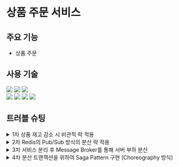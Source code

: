 # 상품 주문 서비스

## 주요 기능
- 상품 주문

## 사용 기술
<img src="https://img.shields.io/badge/java-007396?style=for-the-badge&logo=OpenJDK&logoColor=white"> <img src="https://img.shields.io/badge/springboot-6DB33F?style=for-the-badge&logo=springboot&logoColor=white"> <img src="https://img.shields.io/badge/Spring Data JPA-6DB33F?style=for-the-badge&logo=Spring Data JPA&logoColor=white"> 
<br>
<img src="https://img.shields.io/badge/MariaDB-003545?style=for-the-badge&logo=MariaDB&logoColor=white"> <img src="https://img.shields.io/badge/Docker compose-%230db7ed.svg?style=for-the-badge&logo=docker&logoColor=white"> <img src="https://img.shields.io/badge/Apache Kafka-%3333333.svg?style=for-the-badge&logo=Apache Kafka&logoColor=white"> <img src="https://img.shields.io/badge/Redis-DC382D?style=for-the-badge&logo=Redis&logoColor=white"> 

## 트러블 슈팅
<details>
<summary>1차 상품 재고 감소 시 비관적 락 적용</summary>
<h3>재고 감소 동시성 문제 </h3>
  
<p align="center">
<img src="https://github.com/user-attachments/assets/3a9f8394-c0ef-45de-873f-8d0f7a27f72a" />
</p>

<h3>기존 코드</h3>

```java
private void getDecreaseStock(Long itemId) {
    Item item = itemRepository.findById(itemId).get();
    item.decreaseStock();
    itemRepository.save(item);
}
```

<h3>개선 코드</h3>

```java
public interface ItemRepository extends JpaRepository<Item, Long>, ItemCustomRepository {
    @Lock(value = LockModeType.PESSIMISTIC_WRITE)
    @Query("select i from Item i where i.id = :itemId")
    Optional<Item> findByIdWithPessimisticLock(@Param("itemId") Long itemId);
}
```

```java
private void getDecreaseStock(Long itemId) {
    Item item = itemRepository.findByIdWithPessimisticLock(itemId).get();
    item.decreaseStock();
    itemRepository.save(item);
}
```

### 해결방법
허나의 상품에 대해서 동시에 주문을 요청할 경우, 데이터의 일관성이 깨지게 된다. <br>
따라서, 락을 이용하여 하나의 요청에 대해서 동시성을 제어하기 위해 락을 이용하였다.<br>

낙관적 락이 비관적 락보다 성능적인 부분이 좋지만, 비관적 락을 선택한 이유는 **데이터의 일관성**과 **충동 발생 가능성**을 때문이다.<br>
또한 인기 상품의 경우는 동시에 주문 요청이 발생할 수 있기 때문에 비관적 락을 이용하는 것이 좋다고 생각했다.  
</details>

<details>
<summary>2차 Redis의 Pub/Sub 방식의 분산 락 적용</summary>


### 문제점

<p align="center">
  <img src= "https://github.com/user-attachments/assets/74688fe9-db8e-493e-a549-e218eff5c2c4" />
</p>

- 비관적 락은 **데이터베이스 레벨에서 락을 걸기 때문에, 모든 스레드가 물리 디스크에 직접 접근하여 부하가 커지고**.
- 분산 DB 환경의 경우 **변경된 데이터를 각 데이터베이스들 간 동기화를 하는데 문제점이 된다**.

### 기존 코드

```java
@Transactional
public void validatePayment(Long itemId, String merchantUid, String impUid, Long price) {
    Order order = orderRepository.findByMerchantUid(merchantUid)
        .orElseThrow(() -> new IllegalArgumentException("존재하지 않는 주문번호입니다."));
    IamportResponse<Payment> paymentIamportResponse = null;
    try {
        paymentIamportResponse = iamportClient.paymentByImpUid(
            impUid);

        if (paymentIamportResponse.getCode() != 0) {
            throw new IllegalArgumentException("결제 내역이 존재하지 않습니다.");
        }

        if (paymentIamportResponse.getResponse().getAmount().longValue() != order.getPrice()) {
            CancelData data = new CancelData(impUid, true);
            IamportResponse<Payment> response = iamportClient.cancelPaymentByImpUid(data);
            throw new IllegalArgumentException("결제 금액이 일치하지 않습니다.");
        }
    } catch (IamportResponseException e) {
        e.printStackTrace();
        throw new IllegalArgumentException("결제 내역이 존재하지 않습니다.");
    } catch (IOException e) {
        e.printStackTrace();
        throw new IllegalArgumentException("결제 내역이 존재하지 않습니다.");
    }
    //   비관적 락 실행 코드
    Item item = itemRepository.findByIdWithPessimisticLock(order.getItem().getId())
        .orElseThrow(() -> new IllegalArgumentException("존재하지 않는 아이템입니다."));
    item.decreaseStock();
    order.updateStatus(OrderStatusEnum.PAYMENT_SUCCESS);
    orderRepository.save(order);
}
```

### 개선 코드

```java
@RedissonLock(value = "#itemId")
public void decreaseStock(Long itemId, String merchantUid) {
    Item item = itemRepository.findById(itemId)
        .orElseThrow(() -> new IllegalArgumentException("존재하지 않는 아이템입니다."));
    item.decreaseStock();
    itemRepository.save(item);
}
```

```java
@Override
public void validatePayment(Long itemId, String merchantUid, String impUid, Long price) {
    Order order = orderRepository.findByMerchantUid(merchantUid)
        .orElseThrow(() -> new IllegalArgumentException("존재하지 않는 주문 번호입니다."));

    IamportResponse<Payment> paymentIamportResponse = null;
    try {
        paymentIamportResponse = iamportClient.paymentByImpUid(
            impUid);

        if (paymentIamportResponse.getCode() != 0) {
            throw new IllegalArgumentException("결제 내역이 존재하지 않습니다.");
        }

        if (paymentIamportResponse.getResponse().getAmount().longValue()
            != price) {
            CancelData data = new CancelData(impUid, true);
            IamportResponse<Payment> response = iamportClient.cancelPaymentByImpUid(data);
            throw new IllegalArgumentException("결제 금액이 일치하지 않습니다.");
        }
    } catch (IamportResponseException e) {
        e.printStackTrace();
        throw new IllegalArgumentException("결제 내역이 존재하지 않습니다.");
    } catch (IOException e) {
        e.printStackTrace();
        throw new IllegalArgumentException("결제 내역이 존재하지 않습니다.");
    }
    // 분산 락 실행 코드
    itemService.decreaseStock(itemId);
    order.updateStatus(OrderStatusEnum.PAYMENT_SUCCESS);
    orderRepository.save(order);
}
```
### 해결방법

<p align="center">
  <img src= "https://github.com/user-attachments/assets/d9cd6415-1071-4493-8611-fbfd5ce5cd85" />
</p>

Lettuce는 락 획득하기 못하는 경우 **Redis에 계속해서 요청을 보내기 때문에** Redis의 부하가 생길 수 있다는 점을 고려하여 **Pub/Sub 방식의 Redisson을 이용하여 분산락**을 구현하였다.<br>

또한 Redisson은 Non-Blocking I/O 방식으로 관리하기 때문에 비관적 락보다 성능이 향상되는 것을 확인할 수 있었다.<br>
-> **평균 응답 시간 68831ms -> 7931ms 단축**

### 1000건 동시 요청 테스트 결과

<p align="center">
  <img src= "https://www.notion.so/image/https%3A%2F%2Fprod-files-secure.s3.us-west-2.amazonaws.com%2Fb60ba698-3478-44e8-b66b-40ecb9dfa408%2Fc5ac3300-5583-4fd2-984b-151a81840a6a%2FUntitled.png?table=block&id=54612c4c-3b2b-45f2-8148-932440aea02a&spaceId=b60ba698-3478-44e8-b66b-40ecb9dfa408&width=1920&userId=47471456-9b72-4efb-98e4-c4997f3e30e8&cache=v2" />
</p>

<p align="center">
  <img src= "https://www.notion.so/image/https%3A%2F%2Fprod-files-secure.s3.us-west-2.amazonaws.com%2Fb60ba698-3478-44e8-b66b-40ecb9dfa408%2Fe40ae858-12f7-4dd0-81a8-f196ce23da97%2FUntitled.png?table=block&id=faf11d14-f415-4c71-8477-9ec672d26808&spaceId=b60ba698-3478-44e8-b66b-40ecb9dfa408&width=1920&userId=47471456-9b72-4efb-98e4-c4997f3e30e8&cache=v2" />
</p>

  
</details>

<details>
<summary>3차 서비스 분리 후 Message Broker를 통해 서버 부하 분산</summary>

</details>

<details>
<summary>4차 분산 트랜잭션을 위하여 Saga Pattern 구현 (Choreography 방식)</summary>
</details>
